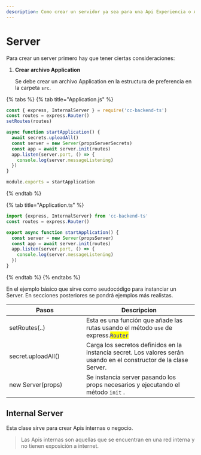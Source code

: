 ```yaml
---
description: Como crear un servidor ya sea para una Api Experiencia o Api Negocio.
---
```


# Server

Para crear un server primero hay que tener ciertas consideraciones:

1.  **Crear archivo Application**

    Se debe crear un archivo Application en la estructura de preferencia en la carpeta `src`.

{% tabs %}
{% tab title="Application.js" %}
```javascript
const { express, InternalServer } = require('cc-backend-ts')
const routes = express.Router()
setRoutes(routes)

async function startApplication() {
  await secrets.uploadAll()
  const server = new Server(propsServerSecrets)
  const app = await server.init(routes)
  app.listen(server.port, () => {
    console.log(server.messageListening)
  })
}

module.exports = startApplication
```
{% endtab %}

{% tab title="Application.ts" %}
```typescript
import {express, InternalServer} from 'cc-backend-ts'
const routes = express.Router()

export async function startApplication() {
  const server = new Server(propsServer)
  const app = await server.init(routes)
  app.listen(server.port, () => {
    console.log(server.messageListening)
  })
}
```
{% endtab %}
{% endtabs %}

En el ejemplo básico que sirve como seudocódigo para instanciar un Server. En secciones posteriores se pondrá ejemplos más realistas.

<table><thead><tr><th width="190">Pasos</th><th>Descripcion</th></tr></thead><tbody><tr><td>setRoutes(..)</td><td>Esta es una función que añade las rutas usando el método <code>use</code> de express.<mark style="color:blue;"><code>Router</code></mark></td></tr><tr><td>secret.uploadAll()</td><td>Carga los secretos definidos en la instancia secret. Los valores serán usando en el constructor de la clase Server.</td></tr><tr><td>new Server(props)</td><td>Se instancia server pasando los props necesarios y ejecutando el método <code>init</code> .</td></tr></tbody></table>

## Internal Server

Esta clase sirve para crear Apis internas o negocio.

> Las Apis internas son aquellas que se encuentran en una red interna y no tienen exposición a internet.



